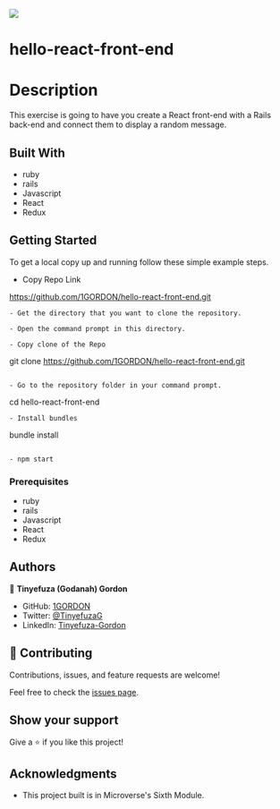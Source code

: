 ![](https://img.shields.io/badge/Microverse-blueviolet)

# hello-react-front-end

# Description

This exercise is going to have you create a React front-end with a Rails back-end and connect them to display a random message.


## Built With

- ruby
- rails
- Javascript
- React
- Redux

## Getting Started

To get a local copy up and running follow these simple example steps.

- Copy Repo Link

https://github.com/1GORDON/hello-react-front-end.git
```
- Get the directory that you want to clone the repository.

- Open the command prompt in this directory.

- Copy clone of the Repo

```
git clone https://github.com/1GORDON/hello-react-front-end.git
```

- Go to the repository folder in your command prompt.

```
cd hello-react-front-end
```
- Install bundles

```
bundle install
```

- npm start
```

### Prerequisites

- ruby
- rails
- Javascript
- React
- Redux


## Authors

👤 **Tinyefuza 
(Godanah) Gordon** 

- GitHub: [1GORDON](https://github.com/1GORDON)
- Twitter: [@TinyefuzaG](https://twitter.com/GTinyefuza) 
- LinkedIn: [Tinyefuza-Gordon](https://www.linkedin.com/in/tinyefuza-gordon/)




## 🤝 Contributing

Contributions, issues, and feature requests are welcome!

Feel free to check the [issues page](../../issues/).

## Show your support

Give a ⭐️ if you like this project!

## Acknowledgments

- This project built is in Microverse's Sixth Module.
